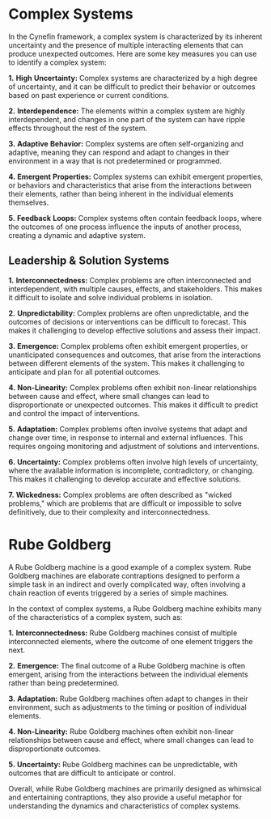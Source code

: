 # Complex Systems

In the Cynefin framework, a complex system is characterized by its inherent uncertainty and the presence of multiple interacting elements that can produce unexpected outcomes. Here are some key measures you can use to identify a complex system:

**1.** **High** **Uncertainty:** Complex systems are characterized by a high degree of uncertainty, and it can be difficult to predict their behavior or outcomes based on past experience or current conditions.

**2.** **Interdependence:** The elements within a complex system are highly interdependent, and changes in one part of the system can have ripple effects throughout the rest of the system.

**3.** **Adaptive** **Behavior:** Complex systems are often self-organizing and adaptive, meaning they can respond and adapt to changes in their environment in a way that is not predetermined or programmed.

**4.** **Emergent** **Properties:** Complex systems can exhibit emergent properties, or behaviors and characteristics that arise from the interactions between their elements, rather than being inherent in the individual elements themselves.

**5.** **Feedback** **Loops:** Complex systems often contain feedback loops, where the outcomes of one process influence the inputs of another process, creating a dynamic and adaptive system.

## Leadership & Solution Systems

**1.** **Interconnectedness:** Complex problems are often interconnected and interdependent, with multiple causes, effects, and stakeholders. This makes it difficult to isolate and solve individual problems in isolation.

**2.** **Unpredictability:** Complex problems are often unpredictable, and the outcomes of decisions or interventions can be difficult to forecast. This makes it challenging to develop effective solutions and assess their impact.

**3.** **Emergence:** Complex problems often exhibit emergent properties, or unanticipated consequences and outcomes, that arise from the interactions between different elements of the system. This makes it challenging to anticipate and plan for all potential outcomes.

**4.** **Non-Linearity:** Complex problems often exhibit non-linear relationships between cause and effect, where small changes can lead to disproportionate or unexpected outcomes. This makes it difficult to predict and control the impact of interventions.

**5.** **Adaptation:** Complex problems often involve systems that adapt and change over time, in response to internal and external influences. This requires ongoing monitoring and adjustment of solutions and interventions.

**6.** **Uncertainty:** Complex problems often involve high levels of uncertainty, where the available information is incomplete, contradictory, or changing. This makes it challenging to develop accurate and effective solutions.

**7.** **Wickedness:** Complex problems are often described as "wicked problems," which are problems that are difficult or impossible to solve definitively, due to their complexity and interconnectedness.

# Rube Goldberg

A Rube Goldberg machine is a good example of a complex system. Rube Goldberg machines are elaborate contraptions designed to perform a simple task in an indirect and overly complicated way, often involving a chain reaction of events triggered by a series of simple machines.

In the context of complex systems, a Rube Goldberg machine exhibits many of the characteristics of a complex system, such as:

**1.** **Interconnectedness:** Rube Goldberg machines consist of multiple interconnected elements, where the outcome of one element triggers the next.

**2.** **Emergence:** The final outcome of a Rube Goldberg machine is often emergent, arising from the interactions between the individual elements rather than being predetermined.

**3.** **Adaptation:** Rube Goldberg machines often adapt to changes in their environment, such as adjustments to the timing or position of individual elements.

**4.** **Non-Linearity:** Rube Goldberg machines often exhibit non-linear relationships between cause and effect, where small changes can lead to disproportionate outcomes.

**5.** **Uncertainty:** Rube Goldberg machines can be unpredictable, with outcomes that are difficult to anticipate or control.

Overall, while Rube Goldberg machines are primarily designed as whimsical and entertaining contraptions, they also provide a useful metaphor for understanding the dynamics and characteristics of complex systems.